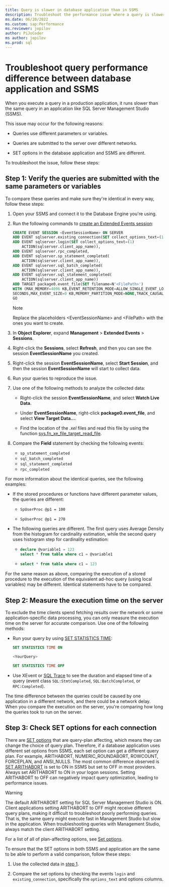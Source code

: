 ```yaml
---
title: Query is slower in database application than in SSMS
description: Troubleshoot the performance issue where a query is slower in a database application than in SSMS.
ms.date: 06/20/2022
ms.custom: sap:Performance
ms.reviewer: jopilov
author: PiJoCoder
ms author: jopilov
ms.prod: sql
---
```


# Troubleshoot query performance difference between database application and SSMS

When you execute a query in a production application, it runs slower than the same query in an application like SQL Server Management Studio (SSMS).

This issue may occur for the following reasons:

- Queries use different parameters or variables.

- Queries are submitted to the server over different networks.

- SET options in the database application and SSMS are different.

To troubleshoot the issue, follow these steps:

## Step 1: Verify the queries are submitted with the same parameters or variables

To compare these queries and make sure they're identical in every way, follow these steps:

1. Open your SSMS and connect it to the Database Engine you're using.

1. Run the following commands to [create an Extended Events session](/sql/t-sql/statements/create-event-session-transact-sql):

    ```sql
    CREATE EVENT SESSION <EventSessionName> ON SERVER
    ADD EVENT sqlserver.existing_connection(SET collect_options_text=(1)),
    ADD EVENT sqlserver.login(SET collect_options_text=(1)
        ACTION(sqlserver.client_app_name)),
    ADD EVENT sqlserver.rpc_completed,
    ADD EVENT sqlserver.sp_statement_completed(
        ACTION(sqlserver.client_app_name)),
    ADD EVENT sqlserver.sql_batch_completed(
        ACTION(sqlserver.client_app_name)),
    ADD EVENT sqlserver.sql_statement_completed(
        ACTION(sqlserver.client_app_name))
    ADD TARGET package0.event_file(SET filename=N'<FilePath>')
    WITH (MAX_MEMORY=4096 KB,EVENT_RETENTION_MODE=ALLOW_SINGLE_EVENT_LOSS,MAX_DISPATCH_LATENCY=30 
    SECONDS,MAX_EVENT_SIZE=0 KB,MEMORY_PARTITION_MODE=NONE,TRACK_CAUSALITY=OFF,STARTUP_STATE=OFF)
    GO
    ```

    > [!NOTE]
    > Replace the placeholders \<EventSessionName> and \<FilePath> with the ones you want to create.

1. In **Object Explorer**, expand **Management** > **Extended Events** > **Sessions**.

1. Right-click the **Sessions**, select **Refresh**, and then you can see the session **EventSessionName** you created.

1. Right-click the session **EventSessionName**, select **Start Session**, and then the session **EventSessionName** will start to collect data.

1. Run your queries to reproduce the issue.

1. Use one of the following methods to analyze the collected data:

    - Right-click the session **EventSessionName**, and select **Watch Live Data**.

    - Under **EventSessionName**, right-click **package0.event_file**, and select **View Target Data...**.

    - Find the location of the *.xel* files and read this file by using the function [sys.fn_xe_file_target_read_file](/sql/relational-databases/system-functions/sys-fn-xe-file-target-read-file-transact-sql).

1. Compare the **Field** statement by checking the following events:

    - `sp_statement_completed`
    - `sql_batch_completed`
    - `sql_statement_completed`
    - `rpc_completed`

For more information about the identical queries, see the following examples:

- If the stored procedures or functions have different parameter values, the queries are different:

  - `SpUserProc @p1 = 100`

  - `SpUserProc @p1 = 270`

- The following queries are different. The first query uses Average Density from the histogram for cardinality estimation, while the second query uses histogram step for cardinality estimation: 

  - ```sql
    declare @variable1 = 123
    select * from table where c1 = @variable1
    ```  

  - ```sql
    select * from table where c1 = 123
    ```

For the same reason as above, comparing the execution of a stored procedure to the execution of the equivalent ad-hoc query (using local variables) may be different. Identical statements have to be compared.

## Step 2: Measure the execution time on the server

To exclude the time clients spend fetching results over the network or some application-specific data processing, you can only measure the execution time on the server for accurate comparison. Use one of the following methods:

- Run your query by using [SET STATISTICS TIME](/sql/t-sql/statements/set-statistics-time-transact-sql):

    ```sql
    SET STATISTICS TIME ON

    <YourQuery>

    SET STATISTICS TIME OFF
    ```

- Use XEvent or [SQL Trace](/sql/relational-databases/sql-trace/sql-trace) to see the duration and elapsed time of a query (event class `SQL:StmtCompleted`, `SQL:BatchCompleted`, or `RPC:Completed`).

The time difference between the queries could be caused by one application in a different network, and there could be a network delay. When you compare the execution on the server, you're comparing how long the queries took to run on the server.

## Step 3: Check SET options for each connection

There are [SET options](/sql/t-sql/statements/set-statements-transact-sql) that are query-plan affecting, which means they can change the choice of query plan. Therefore, if a database application uses different set options from SSMS, each set option can get a different query plan. For example, ARITHABORT, NUMERIC_ROUNDABORT, ROWCOUNT, FORCEPLAN, and ANSI_NULLS. The most common difference observed is [SET ARITHABORT](/sql/t-sql/statements/set-arithabort-transact-sql) is set to ON in SSMS but set to OFF in most providers. Always set ARITHABORT to ON in your logon sessions. Setting ARITHABORT to OFF can negatively impact query optimization, leading to performance issues.

> [!WARNING]
> The default ARITHABORT setting for SQL Server Management Studio is ON. Client applications setting ARITHABORT to OFF might receive different query plans, making it difficult to troubleshoot poorly performing queries. That is, the same query might execute fast in Management Studio but slow in the application. When troubleshooting queries with Management Studio, always match the client ARITHABORT setting.

For a list of all of plan-affecting options, see [Set options](/sql/relational-databases/system-dynamic-management-views/sys-dm-exec-plan-attributes-transact-sql#set-options).

To ensure that the SET options in both SSMS and application are the same to be able to perform a valid comparison, follow these steps:

1. Use the collected data in [step 1](#step-1-verify-the-queries-are-submitted-with-the-same-parameters-or-variables).

1. Compare the set options by checking the events `login` and `existing_connection`, specifically the `options_text` and options columns.
